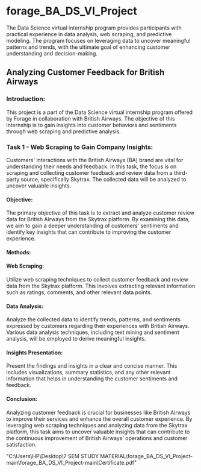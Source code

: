 # forage_BA_DS_VI_Project
The Data Science virtual internship program provides participants with practical experience in data analysis, web scraping, and predictive modeling. The program focuses on leveraging data to uncover meaningful patterns and trends, with the ultimate goal of enhancing customer understanding and decision-making.

## Analyzing Customer Feedback for British Airways


### Introduction:
This project is a part of the Data Science virtual internship program offered by Forage in collaboration with British Airways. The objective of this internship is to gain insights into customer behaviors and sentiments through web scraping and predictive analysis.

### Task 1 - Web Scraping to Gain Company Insights:
Customers' interactions with the British Airways (BA) brand are vital for understanding their needs and feedback. In this task, the focus is on scraping and collecting customer feedback and review data from a third-party source, specifically Skytrax. The collected data will be analyzed to uncover valuable insights.

#### Objective:
The primary objective of this task is to extract and analyze customer review data for British Airways from the Skytrax platform. By examining this data, we aim to gain a deeper understanding of customers' sentiments and identify key insights that can contribute to improving the customer experience.

#### Methods:

#### Web Scraping: 
Utilize web scraping techniques to collect customer feedback and review data from the Skytrax platform. This involves extracting relevant information such as ratings, comments, and other relevant data points.

#### Data Analysis: 
Analyze the collected data to identify trends, patterns, and sentiments expressed by customers regarding their experiences with British Airways. Various data analysis techniques, including text mining and sentiment analysis, will be employed to derive meaningful insights.

#### Insights Presentation: 
Present the findings and insights in a clear and concise manner. This includes visualizations, summary statistics, and any other relevant information that helps in understanding the customer sentiments and feedback.

#### Conclusion:
Analyzing customer feedback is crucial for businesses like British Airways to improve their services and enhance the overall customer experience. By leveraging web scraping techniques and analyzing data from the Skytrax platform, this task aims to uncover valuable insights that can contribute to the continuous improvement of British Airways' operations and customer satisfaction.




"C:\Users\HP\Desktop\7 SEM STUDY MATERIAL\forage_BA_DS_VI_Project-main\forage_BA_DS_VI_Project-main\Certificate.pdf"




